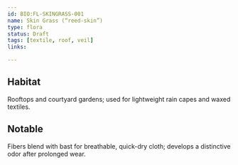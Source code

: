 ```yaml
---
id: BIO:FL-SKINGRASS-001
name: Skin Grass (“reed-skin”)
type: flora
status: Draft
tags: [textile, roof, veil]
links:

---
```


## Habitat
Rooftops and courtyard gardens; used for lightweight rain capes and waxed textiles.

## Notable
Fibers blend with bast for breathable, quick-dry cloth; develops a distinctive odor after prolonged wear.
